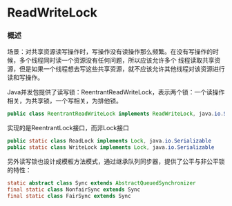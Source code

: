 # ReadWriteLock
### 概述
场景：对共享资源读写操作时，写操作没有读操作那么频繁。在没有写操作的时候，多个线程同时读一个资源没有任何问题，所以应该允许多个
线程读取共享资源，但是如果一个线程想去写这些共享资源，就不应该允许其他线程对该资源进行读和写操作。

Java并发包提供了读写锁：ReentrantReadWriteLock，表示两个锁：一个读操作相关，为共享锁，一个写相关，为排他锁。
```java
public class ReentrantReadWriteLock implements ReadWriteLock, java.io.Serializable
```
实现的是ReentrantLock接口，而非Lock接口
```java
public static class ReadLock implements Lock, java.io.Serializable
public static class WriteLock implements Lock, java.io.Serializable
```
另外读写锁也设计成模板方法模式，通过继承队列同步器，提供了公平与非公平锁的特性：
```java
static abstract class Sync extends AbstractQueuedSynchronizer
final static class NonfairSync extends Sync
final static class FairSync extends Sync
```